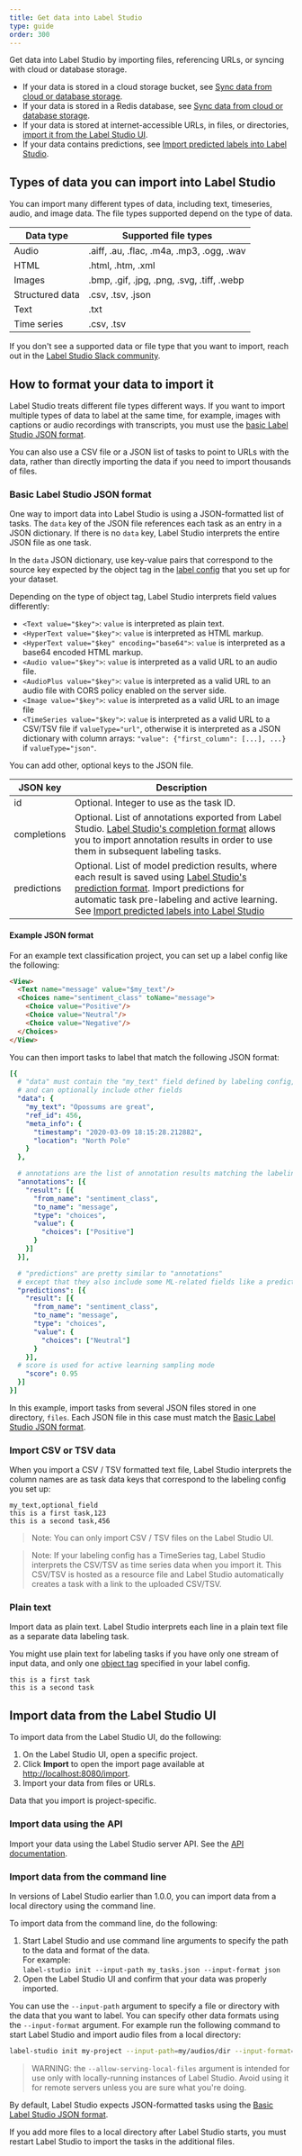 ```yaml
---
title: Get data into Label Studio
type: guide
order: 300
---
```


Get data into Label Studio by importing files, referencing URLs, or syncing with cloud or database storage. 

- If your data is stored in a cloud storage bucket, see [Sync data from cloud or database storage](storage.html).
- If your data is stored in a Redis database, see [Sync data from cloud or database storage](storage.html).
- If your data is stored at internet-accessible URLs, in files, or directories, [import it from the Label Studio UI](#Import-data-from-the-Label-Studio-UI).
- If your data contains predictions, see [Import predicted labels into Label Studio](predictions.html).

## Types of data you can import into Label Studio

You can import many different types of data, including text, timeseries, audio, and image data. The file types supported depend on the type of data. 

| Data type | Supported file types |
| --- | --- |
| Audio | .aiff, .au, .flac, .m4a, .mp3, .ogg, .wav |
| HTML | .html, .htm, .xml |
| Images | .bmp, .gif, .jpg, .png, .svg, .tiff, .webp |
| Structured data | .csv, .tsv, .json |
| Text | .txt |
| Time series | .csv, .tsv |

If you don't see a supported data or file type that you want to import, reach out in the [Label Studio Slack community](https://join.slack.com/t/label-studio/shared_invite/zt-cr8b7ygm-6L45z7biEBw4HXa5A2b5pw). 

## How to format your data to import it

Label Studio treats different file types different ways. If you want to import multiple types of data to label at the same time, for example, images with captions or audio recordings with transcripts, you must use the [basic Label Studio JSON format](#Basic-Label-Studio-JSON-format). 

You can also use a CSV file or a JSON list of tasks to point to URLs with the data, rather than directly importing the data if you need to import thousands of files.


### Basic Label Studio JSON format

One way to import data into Label Studio is using a JSON-formatted list of tasks. The `data` key of the JSON file references each task as an entry in a JSON dictionary. If there is no `data` key, Label Studio interprets the entire JSON file as one task. 

In the `data` JSON dictionary, use key-value pairs that correspond to the source key expected by the object tag in the [label config](/guide/setup.html#Customize-the-labeling-interface-for-your-project) that you set up for your dataset. 

Depending on the type of object tag, Label Studio interprets field values differently:
- `<Text value="$key">`: `value` is interpreted as plain text.
- `<HyperText value="$key">`: `value` is interpreted as HTML markup.
- `<HyperText value="$key" encoding="base64">`: `value` is interpreted as a base64 encoded HTML markup.
- `<Audio value="$key">`: `value` is interpreted as a valid URL to an audio file.
- `<AudioPlus value="$key">`: `value` is interpreted as a valid URL to an audio file with CORS policy enabled on the server side.
- `<Image value="$key">`: `value` is interpreted as a valid URL to an image file
- `<TimeSeries value="$key">`: `value` is interpreted as a valid URL to a CSV/TSV file if `valueType="url"`, otherwise it is interpreted as a JSON dictionary with column arrays: `"value": {"first_column": [...], ...}` if `valueType="json"`. 
    
You can add other, optional keys to the JSON file.

| JSON key | Description |
| --- | --- | 
| id | Optional. Integer to use as the task ID. |
| completions | Optional. List of annotations exported from Label Studio. [Label Studio's completion format](/guide/export.html#completions) allows you to import annotation results in order to use them in subsequent labeling tasks. |
| predictions | Optional. List of model prediction results, where each result is saved using [Label Studio's prediction format](/guide/export.html#predictions). Import predictions for automatic task pre-labeling and active learning. See [Import predicted labels into Label Studio](#Import-predicted-labels-into-Label-Studio) |

#### Example JSON format

For an example text classification project, you can set up a label config like the following:
```html
<View>
  <Text name="message" value="$my_text"/>
  <Choices name="sentiment_class" toName="message">
    <Choice value="Positive"/>
    <Choice value="Neutral"/>
    <Choice value="Negative"/>
  </Choices>
</View>

```

You can then import tasks to label that match the following JSON format:

```yaml
[{
  # "data" must contain the "my_text" field defined by labeling config,
  # and can optionally include other fields
  "data": {
    "my_text": "Opossums are great",
    "ref_id": 456,
    "meta_info": {
      "timestamp": "2020-03-09 18:15:28.212882",
      "location": "North Pole"
    } 
  },

  # annotations are the list of annotation results matching the labeling config schema
  "annotations": [{
    "result": [{
      "from_name": "sentiment_class",
      "to_name": "message",
      "type": "choices",
      "value": {
        "choices": ["Positive"]
      }
    }]
  }],

  # "predictions" are pretty similar to "annotations" 
  # except that they also include some ML-related fields like a prediction "score"
  "predictions": [{
    "result": [{
      "from_name": "sentiment_class",
      "to_name": "message",
      "type": "choices",
      "value": {
        "choices": ["Neutral"]
      }
    }],
  # score is used for active learning sampling mode
    "score": 0.95
  }]
}]
```
In this example, import tasks from several JSON files stored in one directory, `files`. Each JSON file in this case must match the [Basic Label Studio JSON format](tasks.html#Basic-Label-Studio-JSON-format). 

### Import CSV or TSV data

When you import a CSV / TSV formatted text file, Label Studio interprets the column names are as task data keys that correspond to the labeling config you set up: 
```csv
my_text,optional_field
this is a first task,123
this is a second task,456
```

> Note: You can only import CSV / TSV files on the Label Studio UI.

> Note: If your labeling config has a TimeSeries tag, Label Studio interprets the CSV/TSV as time series data when you import it. This CSV/TSV is hosted as a resource file and Label Studio automatically creates a task with a link to the uploaded CSV/TSV.

### Plain text

Import data as plain text. Label Studio interprets each line in a plain text file as a separate data labeling task. 

You might use plain text for labeling tasks if you have only one stream of input data, and only one [object tag](/tags) specified in your label config. 

```text
this is a first task
this is a second task
```

## Import data from the Label Studio UI

To import data from the Label Studio UI, do the following:
1. On the Label Studio UI, open a specific project.
2. Click **Import** to open the import page available at [http://localhost:8080/import](http://localhost:8080/import).
3. Import your data from files or URLs. 

Data that you import is project-specific. 

### Import data using the API

Import your data using the Label Studio server API. See the [API documentation](api.html).

### Import data from the command line

In versions of Label Studio earlier than 1.0.0, you can import data from a local directory using the command line. 

To import data from the command line, do the following:

1. Start Label Studio and use command line arguments to specify the path to the data and format of the data. <br/>For example: <br/>`label-studio init --input-path my_tasks.json --input-format json`
2. Open the Label Studio UI and confirm that your data was properly imported. 

You can use the `--input-path` argument to specify a file or directory with the data that you want to label. You can specify other data formats using the `--input-format` argument. For example run the following command to start Label Studio and import audio files from a local directory:

```bash
label-studio init my-project --input-path=my/audios/dir --input-format=audio-dir --label-config=config.xml --allow-serving-local-files
```

> WARNING: the `--allow-serving-local-files` argument is intended for use only with locally-running instances of Label Studio. Avoid using it for remote servers unless you are sure what you're doing.

By default, Label Studio expects JSON-formatted tasks using the [Basic Label Studio JSON format](tasks.html#Basic-Label-Studio-JSON-format). 

If you add more files to a local directory after Label Studio starts, you must restart Label Studio to import the tasks in the additional files.


